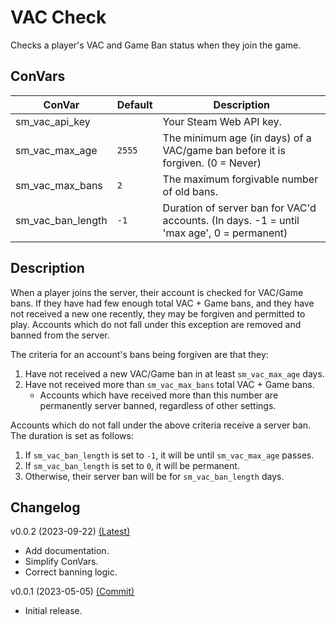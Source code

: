 # VAC Check

Checks a player's VAC and Game Ban status when they join the game.

## ConVars

| ConVar            | Default | Description                                                                               |
| ----------------- | ------- | ----------------------------------------------------------------------------------------- |
| sm_vac_api_key    |         | Your Steam Web API key.                                                                   |
| sm_vac_max_age    | `2555`  | The minimum age (in days) of a VAC/game ban before it is forgiven. (0 = Never)            |
| sm_vac_max_bans   | `2`     | The maximum forgivable number of old bans.                                                |
| sm_vac_ban_length | `-1`    | Duration of server ban for VAC'd accounts. (In days. -1 = until 'max age', 0 = permanent) |

## Description

When a player joins the server, their account is checked for VAC/Game bans. If they have had few enough total VAC + Game bans, and they have not received a new one recently, they may be forgiven and permitted to play. Accounts which do not fall under this exception are removed and banned from the server.

The criteria for an account's bans being forgiven are that they:

1. Have not received a new VAC/Game ban in at least `sm_vac_max_age` days.
2. Have not received more than `sm_vac_max_bans` total VAC + Game bans.
   - Accounts which have received more than this number are permanently server banned, regardless of other settings.

Accounts which do not fall under the above criteria receive a server ban. The duration is set as follows:

1. If `sm_vac_ban_length` is set to `-1`, it will be until `sm_vac_max_age` passes.
2. If `sm_vac_ban_length` is set to `0`, it will be permanent.
3. Otherwise, their server ban will be for `sm_vac_ban_length` days.

## Changelog

v0.0.2 (2023-09-22) [(Latest)]()

- Add documentation.
- Simplify ConVars.
- Correct banning logic.

v0.0.1 (2023-05-05) [(Commit)](https://github.com/llamasking/sourcemod-plugins/commit/d341334abbb0d3961eb085866e9124e15efaedec)

- Initial release.
